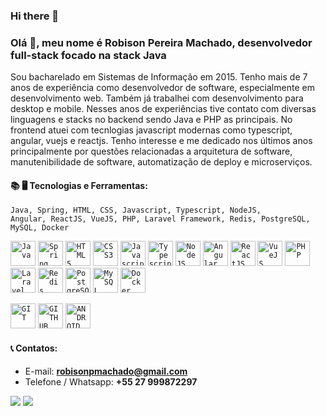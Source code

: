 ### Hi there 👋

<!--
**robisonmachado/robisonmachado** is a ✨ _special_ ✨ repository because its `README.md` (this file) appears on your GitHub profile.

Here are some ideas to get you started:

- 🔭 I’m currently working on ...
- 🌱 I’m currently learning ...
- 👯 I’m looking to collaborate on ...
- 🤔 I’m looking for help with ...
- 💬 Ask me about ...
- 📫 How to reach me: ...
- 😄 Pronouns: ...
- ⚡ Fun fact: ...
-->


### Olá 👋, meu nome é Robison Pereira Machado, desenvolvedor full-stack focado na stack Java
Sou bacharelado em Sistemas de Informação em 2015. Tenho mais de 7 anos de experiência como desenvolvedor de software, especialmente em desenvolvimento web. Também já trabalhei com desenvolvimento para desktop e mobile. Nesses anos de experiências tive contato com diversas linguagens e stacks no backend sendo Java e PHP as principais. No frontend atuei com tecnlogias javascript modernas como typescript, angular, vuejs e reactjs. Tenho interesse e me dedicado nos últimos anos principalmente por questões relacionadas a arquitetura de software, manutenibilidade de software, automatização de deploy e microserviços.


#### 📚 🖥️ Tecnologias e Ferramentas: 
<code>Java, Spring, HTML, CSS, Javascript, Typescript, NodeJS, Angular, ReactJS, VueJS, PHP, Laravel Framework, Redis, PostgreSQL, MySQL, Docker</code>

<code><img width="40px" src="https://cdn.jsdelivr.net/gh/devicons/devicon/icons/java/java-original.svg" title="Java"/></code>
<code><img width="40px" src="https://cdn.jsdelivr.net/gh/devicons/devicon/icons/spring/spring-original-wordmark.svg" title="Spring Framework"/></code>
<code><img width="40px" src="https://cdn.jsdelivr.net/gh/devicons/devicon/icons/html5/html5-original-wordmark.svg" title = "HTML5"/></code>
<code><img width="40px" src="https://cdn.jsdelivr.net/gh/devicons/devicon/icons/css3/css3-original-wordmark.svg" title = "CSS3"/></code>
<code><img width="40px" src="https://cdn.jsdelivr.net/gh/devicons/devicon/icons/javascript/javascript-original.svg" title = "Javascript"/></code>
<code><img width="40px" src="https://cdn.jsdelivr.net/gh/devicons/devicon/icons/typescript/typescript-original.svg" title="Typescript"/></code>
<code><img width="40px" src="https://cdn.jsdelivr.net/gh/devicons/devicon/icons/nodejs/nodejs-original-wordmark.svg" title="NodeJS"/></code>
<code><img width="40px" src="https://cdn.jsdelivr.net/gh/devicons/devicon/icons/angularjs/angularjs-original.svg" title="Angular"/></code>
<code><img width="40px" src="https://cdn.jsdelivr.net/gh/devicons/devicon/icons/react/react-original.svg" title="ReactJS"/></code>
<code><img width="40px" src="https://cdn.jsdelivr.net/gh/devicons/devicon/icons/vuejs/vuejs-original-wordmark.svg" title="VueJS"/></code>
<code><img width="40px" src="https://cdn.jsdelivr.net/gh/devicons/devicon/icons/php/php-original.svg" title="PHP"/></code>
<code><img width="40px" src="https://cdn.jsdelivr.net/gh/devicons/devicon/icons/laravel/laravel-plain.svg" title="Laravel Framework"/></code>
<code><img width="40px" src="https://cdn.jsdelivr.net/gh/devicons/devicon/icons/redis/redis-original-wordmark.svg" title="Redis"/></code>
<code><img width="40px" src="https://cdn.jsdelivr.net/gh/devicons/devicon/icons/postgresql/postgresql-original-wordmark.svg" title="PostgreSQL"/></code>
<code><img width="40px" src="https://cdn.jsdelivr.net/gh/devicons/devicon/icons/mysql/mysql-original.svg" title = "MySQL"/></code>
<code><img width="40px" src="https://cdn.jsdelivr.net/gh/devicons/devicon/icons/docker/docker-original-wordmark.svg" title="Docker"/></code>



<code><img width="40px" src="https://cdn.jsdelivr.net/gh/devicons/devicon/icons/git/git-original.svg" title = "GIT"/></code>
<code><img width="40px" src="https://cdn.jsdelivr.net/gh/devicons/devicon/icons/github/github-original.svg" title = "GITHUB"/></code>
<code><img width="40px" src="https://cdn.jsdelivr.net/gh/devicons/devicon/icons/android/android-original.svg" title = "ANDROID"/></code>

#### 📞 Contatos:
- E-mail: <strong>robisonpmachado@gmail.com</strong>
- Telefone / Whatsapp: <strong>+55 27 999872297</strong>
<div>
<a href = "mailto:robisonpmachado@gmail.com" target="_blank"><img src="https://img.shields.io/badge/Gmail-D14836?style=for-the-badge&logo=gmail&logoColor=white"></a>
<a href="https://www.linkedin.com/in/robisonmachado" target="_blank"><img src="https://img.shields.io/badge/-LinkedIn-%230077B5?style=for-the-badge&logo=linkedin&logoColor=white" target="_blank"></a>   
</div>


